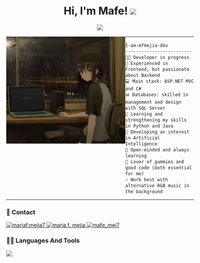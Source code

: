 <h1 align="center">
Hi, I'm Mafe!
  <img src="https://media.giphy.com/media/hvRJCLFzcasrR4ia7z/giphy.gif" width="30"></h1>

<!-- Typing SVG by DenverCoder1 - https://github.com/DenverCoder1/readme-typing-svg -->
<p align="center">
  <a href="https://github.com/DenverCoder1/readme-typing-svg"><img src="https://readme-typing-svg.herokuapp.com?lines=Backend-Focused+Developer;C%23%20|%20Python%20|%20Java%20;Always%20Learning%20New%20Things&center=true&width=380&height=45"></a>
</p>

<img align="left" src="https://github.com/I-am-vishalmaurya/I-am-vishalmaurya/blob/main/cropped_image.png" alt="Unfortunately I didn't find the author of the pic, feel to open a pull request if found" width="320" />
<hr>

```
I-am-mfmejia-dev
-------------------------
👩‍💻 Developer in progress
💼 Experienced in Frontend, but passionate about Backend
💻 Main stack: ASP.NET MVC and C#
📊 Databases: skilled in management and design with SQL Server
🚀 Learning and strengthening my skills in Python and Java
🧠 Developing an interest in Artificial Intelligence
🌱 Open-minded and always learning
🍬 Lover of gummies and good code (both essential for me)
🎶 Work best with alternative R&B music in the background
```
<hr>


### 📱 Contact
<p>
  <a href="mailto:mariaf.mejia7@gmail.com">
    <img alt="mariaf.mejia7" src="https://img.shields.io/badge/mariaf.mejia7-D14836?style=for-the-badge&logo=gmail&logoColor=white">
  </a>
  <a href="[https://www.linkedin.com/in/maria-f-mejia](https://www.linkedin.com/in/maria-f-mejia-159040338)">
    <img alt="maria f. mejia" src="https://img.shields.io/badge/maria%20f.%20mejia-0A66C2?style=for-the-badge&logo=linkedin&logoColor=white">
</a>
  <a href="https://www.instagram.com/mafe_mej7">
    <img alt="mafe_mej7" src="https://img.shields.io/badge/mafemej7-E4405F?style=for-the-badge&logo=instagram&logoColor=white">
</a>
</p>

### 👨‍💻 Languages And Tools


<p>
  <a href="https://skillicons.dev">
    <img src="https://skillicons.dev/icons?i=cs,java,python,html,css,js,mysql,dotnet,git" />
  </a>
</p>
